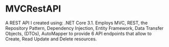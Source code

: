 # MVCRestAPI

A REST API I created using: .NET Core 3.1. 
Employs MVC, REST, the Repository Pattern, 
Dependency Injection, Entity Framework, 
Data Transfer Objects, (DTOs), 
AutoMapper to provide 6 API endpoints that allow to Create, Read Update and Delete resources.
